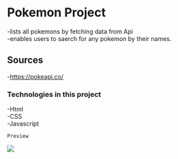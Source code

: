 # Pokemon Project

-lists all pokemons by fetching data from Api <br>
-enables users to saerch for any pokemon by their names.

## Sources

-https://pokeapi.co/

### Technologies in this project

-Html <br>
-CSS<br>
-Javascript

`Preview`

![](screen.gif)
